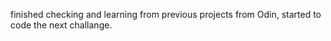 finished checking and learning from previous projects from Odin, started to code the next challange.
